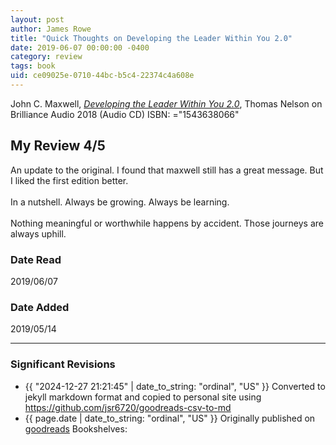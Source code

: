 ```yaml
---
layout: post
author: James Rowe
title: "Quick Thoughts on Developing the Leader Within You 2.0"
date: 2019-06-07 00:00:00 -0400
category: review
tags: book 
uid: ce09025e-0710-44bc-b5c4-22374c4a608e
---
```


John C. Maxwell, *[Developing the Leader Within You 2.0](https://www.goodreads.com/book/show/35433815)*,  Thomas Nelson on Brilliance Audio 2018 (Audio CD) ISBN: ="1543638066"

## My Review 4/5

An update to the original. I found that maxwell still has a great message. But I liked the first edition better. <br/><br/>In a nutshell. Always be growing. Always be learning. <br/><br/>Nothing meaningful or worthwhile happens by accident. Those journeys are always uphill. 

### Date Read
2019/06/07

### Date Added
2019/05/14

---

### Significant Revisions

- {{ "2024-12-27 21:21:45" | date_to_string: "ordinal", "US" }} Converted to jekyll markdown format and copied to personal site using <https://github.com/jsr6720/goodreads-csv-to-md>
- {{ page.date | date_to_string: "ordinal", "US" }} Originally published on [goodreads](https://www.goodreads.com) Bookshelves: 